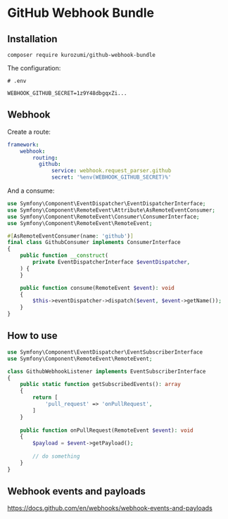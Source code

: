# GitHub Webhook Bundle

## Installation

```shell
composer require kurozumi/github-webhook-bundle
```
The configuration:

```env
# .env

WEBHOOK_GITHUB_SECRET=1z9Y48dbgqxZi...
```

## Webhook

Create a route:

```yaml
framework:
    webhook:
        routing:
          github:
              service: webhook.request_parser.github
              secret: '%env(WEBHOOK_GITHUB_SECRET)%'
```

And a consume:

```php
use Symfony\Component\EventDispatcher\EventDispatcherInterface;
use Symfony\Component\RemoteEvent\Attribute\AsRemoteEventConsumer;
use Symfony\Component\RemoteEvent\Consumer\ConsumerInterface;
use Symfony\Component\RemoteEvent\RemoteEvent;

#[AsRemoteEventConsumer(name: 'github')]
final class GithubConsumer implements ConsumerInterface
{
    public function __construct(
        private EventDispatcherInterface $eventDispatcher,
    ) {
    }

    public function consume(RemoteEvent $event): void
    {
        $this->eventDispatcher->dispatch($event, $event->getName());
    }
}

```

## How to use

```php
use Symfony\Component\EventDispatcher\EventSubscriberInterface
use Symfony\Component\RemoteEvent\RemoteEvent;

class GithubWebhookListener implements EventSubscriberInterface
{
    public static function getSubscribedEvents(): array
    {
        return [
            'pull_request' => 'onPullRequest',
        ]
    }
    
    public function onPullRequest(RemoteEvent $event): void
    {
        $payload = $event->getPayload();
        
        // do something
    }
}
```

## Webhook events and payloads

https://docs.github.com/en/webhooks/webhook-events-and-payloads